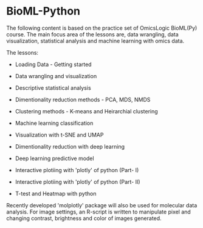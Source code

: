 # BioML-Python
The following content is based on the practice set of OmicsLogic BioML(Py) course. The main focus area of the lessons are, data wrangling, data visualization, statistical analysis and machine learning with omics data.

The lessons: 


*   Loading Data - Getting started
*   Data wrangling and visualization

*   Descriptive statistical analysis
*   Dimentionality reduction methods - PCA, MDS, NMDS

*   Clustering methods - K-means and Heirarchial clustering
*   Machine learning classification

*   Visualization with t-SNE and UMAP
*   Dimentionality reduction with deep learning

*   Deep learning predictive model
*   Interactive plotiing with 'plotly' of python (Part- I)

*   Interactive plotiing with 'plotly' of python (Part- II)
*   T-test and Heatmap with python

Recently developed 'molplotly' package will also be used for molecular data analysis.
For image settings, an R-script is written to manipulate pixel and changing contrast, brightness and color of images generated.
